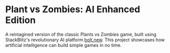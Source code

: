 # Plant vs Zombies: AI Enhanced Edition

A reimagined version of the classic Plants vs Zombies game, built using StackBlitz's revolutionary AI platform [bolt.new](https://bolt.new). This project showcases how artificial intelligence can build simple games in no time.
